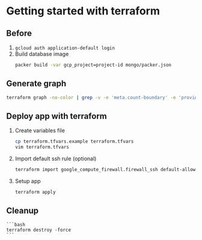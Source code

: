 # Getting started with terraform

## Before
1. `gcloud auth application-default login`
1. Build database image
    ```bash
    packer build -var gcp_project=project-id mongo/packer.json
    ```

## Generate graph
```bash
terraform graph -no-color | grep -v -e 'meta.count-boundary' -e 'provider.google' | dot -Tsvg > graph.svg
```

## Deploy app with terraform
1. Create variables file
    ```bash
    cp terraform.tfvars.example terraform.tfvars
    vim terraform.tfvars
    ```
1. Import default ssh rule (optional)
    ```bash
    terraform import google_compute_firewall.firewall_ssh default-allow-ssh
    ```

1. Setup app
    ```bash
    terraform apply
    ```

## Cleanup
    ```bash
    terraform destroy -force
    ```
